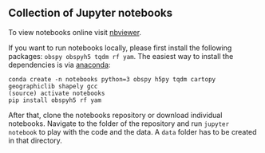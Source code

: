 ## Collection of Jupyter notebooks

To view notebooks online visit [nbviewer](http://nbviewer.jupyter.org/github/trichter/notebooks/tree/master/notebooks/).

If you want to run notebooks locally, please first install the following packages: `obspy obspyh5 tqdm rf yam`.
The easiest way to install the dependencies is via [anaconda](https://conda.io/miniconda.html):

```
conda create -n notebooks python=3 obspy h5py tqdm cartopy geographiclib shapely gcc
(source) activate notebooks
pip install obspyh5 rf yam
```

After that, clone the notebooks repository or download individual notebooks.
Navigate to the folder of the repository and run `jupyter notebook` to play with the code and the data.
A `data` folder has to be created in that directory.
